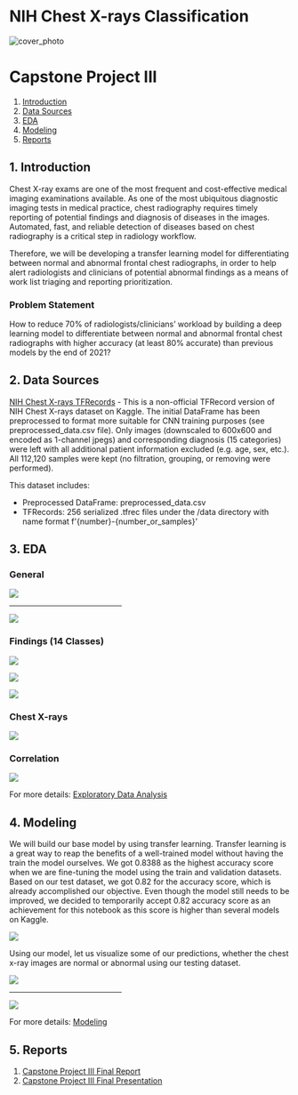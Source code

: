 # NIH Chest X-rays Classification
![cover_photo](./img/cover_xray.jpg)

# Capstone Project III
1.	[Introduction](#1-introduction)
2.	[Data Sources](#2-data-sources)
3.  [EDA](#3-eda)
4.  [Modeling](#4-modeling)
5.  [Reports](#5-reports)

## 1. Introduction
Chest X-ray exams are one of the most frequent and cost-effective medical imaging examinations available. As one of the most ubiquitous diagnostic imaging tests in medical practice, chest radiography requires timely reporting of potential findings and diagnosis of diseases in the images. Automated, fast, and reliable detection of diseases based on chest radiography is a critical step in radiology workflow. 

Therefore, we will be developing a transfer learning model for differentiating between normal and abnormal frontal chest radiographs, in order to help alert radiologists and clinicians of potential abnormal findings as a means of work list triaging and reporting prioritization. 

### Problem Statement

How to reduce 70% of radiologists/clinicians’ workload by building a deep learning model to differentiate between normal and abnormal frontal chest radiographs with higher accuracy (at least 80% accurate) than previous models by the end of 2021?

## 2. Data Sources
[NIH Chest X-rays TFRecords](https://www.kaggle.com/nickuzmenkov/nih-chest-xrays-tfrecords) - This is a non-official TFRecord version of NIH Chest X-rays dataset on Kaggle. The initial DataFrame has been preprocessed to format more suitable for CNN training purposes (see preprocessed_data.csv file). Only images (downscaled to 600x600 and encoded as 1-channel jpegs) and corresponding diagnosis (15 categories) were left with all additional patient information excluded (e.g. age, sex, etc.). All 112,120 samples were kept (no filtration, grouping, or removing were performed).

This dataset includes:
* Preprocessed DataFrame: preprocessed_data.csv
* TFRecords: 256 serialized .tfrec files under the /data directory with name format f'{number}-{number_or_samples}'

## 3. EDA
### General
<p>
  <img src="https://github.com/tvo10/NIH-chest-x-rays-classification/blob/main/img/general_1.PNG" />
</p>
<hr style="width:40%">
<p>
  <img src="https://github.com/tvo10/NIH-chest-x-rays-classification/blob/main/img/general_2.PNG" />
</p>

### Findings (14 Classes)
<p>
  <img src="https://github.com/tvo10/NIH-chest-x-rays-classification/blob/main/img/findings_1.PNG" />
</p>
<p>
  <img src="https://github.com/tvo10/NIH-chest-x-rays-classification/blob/main/img/findings_2.PNG" />
</p>
<p>
  <img src="https://github.com/tvo10/NIH-chest-x-rays-classification/blob/main/img/findings_3.PNG" />
</p>

### Chest X-rays 
<p>
  <img src="https://github.com/tvo10/NIH-chest-x-rays-classification/blob/main/img/chest_xrays.PNG" />
</p>

### Correlation
<p>
  <img src="https://github.com/tvo10/NIH-chest-x-rays-classification/blob/main/img/correlation.PNG" />
</p>

For more details: 
[Exploratory Data Analysis](https://github.com/tvo10/NIH-chest-x-rays-classification/blob/main/nih_chest_x-rays_classification_data_wrangling_eda.ipynb)


## 4. Modeling
We will build our base model by using transfer learning. Transfer learning is a great way to reap the benefits of a well-trained model without having the train the model ourselves. We got 0.8388 as the highest accuracy score when we are fine-tuning the model using the train and validation datasets. Based on our test dataset, we got 0.82 for the accuracy score, which is already accomplished our objective. Even though the model still needs to be improved, we decided to temporarily accept 0.82 accuracy score as an achievement for this notebook as this score is higher than several models on Kaggle.
<p>
<img src = "https://github.com/tvo10/NIH-chest-x-rays-classification/blob/main/img/modeling.PNG" />
</p>

Using our model, let us visualize some of our predictions, whether the chest x-ray images are 
normal or abnormal using our testing dataset.
<p>
<img src = "https://github.com/tvo10/NIH-chest-x-rays-classification/blob/main/img/prediction_1.PNG" />
</p>
<hr style="width:40%">
<p>
<img src = "https://github.com/tvo10/NIH-chest-x-rays-classification/blob/main/img/prediction_2.PNG" />
</p>

For more details: 
[Modeling](https://github.com/tvo10/NIH-chest-x-rays-classification/blob/main/nih_chest_x-rays_deep_learning.ipynb)

## 5. Reports
1. [Capstone Project III Final Report](https://github.com/tvo10/NIH-chest-x-rays-classification/blob/main/NIH_chest_x-rays_classification_report.pdf)
2. [Capstone Project III Final Presentation](https://docs.google.com/presentation/d/1piWjlLZJo8wi1TAl2B5zUwwfR2qS8iempHcPylS3sJQ/edit?usp=sharing)
